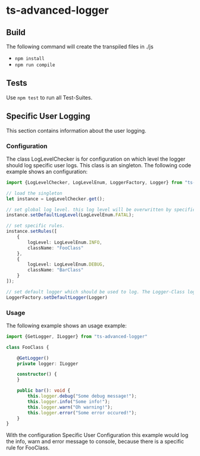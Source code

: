 # ts-advanced-logger
## Build
The following command will create the transpiled files in ./js
* ```npm install```
* ```npm run compile```
## Tests
Use ```npm test``` to run all Test-Suites.

## Specific User Logging
This section contains information about the user logging. 

### Configuration 
The class LogLevelChecker is for configuration on which level the logger should log specific user logs. 
This class is an singleton. The following code example shows an configuration:

```ts
import {LogLevelChecker, LogLevelEnum, LoggerFactory, Logger} from "ts-advanced-logger"

// load the singleton
let instance = LogLevelChecker.get();

// set global log level. this log level will be overwritten by specific rules
instance.setDefaultLogLevel(LogLevelEnum.FATAL);

// set specific rules. 
instance.setRules([
    {
        logLevel: LogLevelEnum.INFO,
        className: "FooClass"
    },
    {
        logLevel: LogLevelEnum.DEBUG,
        className: "BarClass"
    }
]);

// set default logger which should be used to log. The Logger-Class logs normal messages to browser console.
LoggerFactory.setDefaultLogger(Logger)
```

### Usage
The following example shows an usage example:

```ts
import {GetLogger, ILogger} from "ts-advanced-logger"

class FooClass {

    @GetLogger()
    private logger: ILogger

    constructor() {
    }

    public bar(): void {
        this.logger.debug("Some debug message!");
        this.logger.info("Some info!");
        this.logger.warn("Oh warning!");
        this.logger.error("Some error occured!");
    }
}
```

With the configuration Specific User Configuration this example would log the info, warn and error message to console, because there is a specific rule for FooClass.